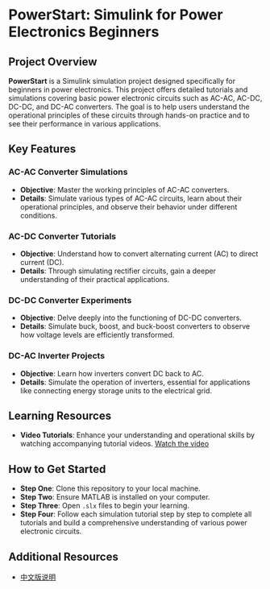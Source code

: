 # PowerStart: Simulink for Power Electronics Beginners

## Project Overview
**PowerStart** is a Simulink simulation project designed specifically for beginners in power electronics. This project offers detailed tutorials and simulations covering basic power electronic circuits such as AC-AC, AC-DC, DC-DC, and DC-AC converters. The goal is to help users understand the operational principles of these circuits through hands-on practice and to see their performance in various applications.

## Key Features

### AC-AC Converter Simulations
- **Objective**: Master the working principles of AC-AC converters.
- **Details**: Simulate various types of AC-AC circuits, learn about their operational principles, and observe their behavior under different conditions.

### AC-DC Converter Tutorials
- **Objective**: Understand how to convert alternating current (AC) to direct current (DC).
- **Details**: Through simulating rectifier circuits, gain a deeper understanding of their practical applications.

### DC-DC Converter Experiments
- **Objective**: Delve deeply into the functioning of DC-DC converters.
- **Details**: Simulate buck, boost, and buck-boost converters to observe how voltage levels are efficiently transformed.

### DC-AC Inverter Projects
- **Objective**: Learn how inverters convert DC back to AC.
- **Details**: Simulate the operation of inverters, essential for applications like connecting energy storage units to the electrical grid.

## Learning Resources
- **Video Tutorials**: Enhance your understanding and operational skills by watching accompanying tutorial videos. [Watch the video](https://www.bilibili.com/video/BV1xz411B7cV/?spm_id_from=333.999.0.0&vd_source=0ff9e81bc9756986c783a21ba995b871)

## How to Get Started
- **Step One**: Clone this repository to your local machine.
- **Step Two**: Ensure MATLAB is installed on your computer.
- **Step Three**: Open `.slx` files to begin your learning.
- **Step Four**: Follow each simulation tutorial step by step to complete all tutorials and build a comprehensive understanding of various power electronic circuits.

## Additional Resources
- [中文版说明](README_ZH.md)
